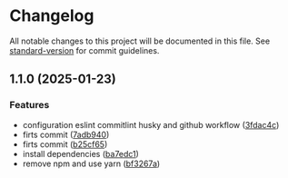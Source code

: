 # Changelog

All notable changes to this project will be documented in this file. See [standard-version](https://github.com/conventional-changelog/standard-version) for commit guidelines.

## 1.1.0 (2025-01-23)


### Features

* configuration eslint commitlint husky and github workflow ([3fdac4c](https://github.com/JhonDevS/billgo-front/commit/3fdac4c671e9d1e166b38e0cca752b8b2b763d62))
* firts commit ([7adb940](https://github.com/JhonDevS/billgo-front/commit/7adb940738f44df869677822692df513e348a82b))
* firts commit ([b25cf65](https://github.com/JhonDevS/billgo-front/commit/b25cf65016569e83cd1cf04d4b3a1ac493080999))
* install dependencies ([ba7edc1](https://github.com/JhonDevS/billgo-front/commit/ba7edc168098641647fa3ff708357a3845d5f20c))
* remove npm and use yarn ([bf3267a](https://github.com/JhonDevS/billgo-front/commit/bf3267a38dd5f8847c12b98a81cfc4d592f007bf))
